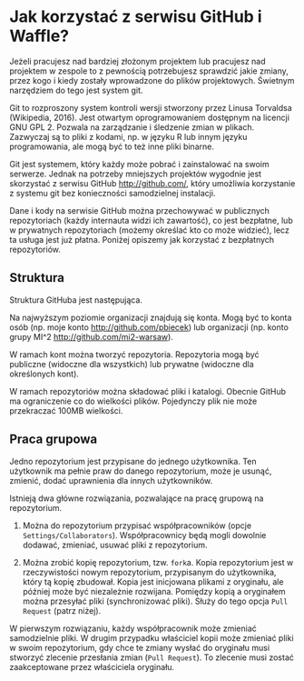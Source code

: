 # Jak korzystać z serwisu GitHub i Waffle?

Jeżeli pracujesz nad bardziej złożonym projektem lub pracujesz nad projektem w zespole to z pewnością potrzebujesz sprawdzić jakie zmiany, przez kogo i kiedy zostały wprowadzone do plików projektowych. Świetnym narzędziem do tego jest system git.

Git to rozproszony system kontroli wersji stworzony przez Linusa Torvaldsa (Wikipedia, 2016). Jest otwartym oprogramowaniem dostępnym na licencji GNU GPL 2. Pozwala na zarządzanie i śledzenie zmian w plikach. Zazwyczaj są to pliki z kodami, np. w języku R lub innym języku programowania, ale mogą być to też inne pliki binarne.

Git jest systemem, który każdy może pobrać i zainstalować na swoim serwerze. Jednak na potrzeby mniejszych projektów wygodnie jest skorzystać z serwisu GitHub http://github.com/, który umożliwia korzystanie z systemu git bez konieczności samodzielnej instalacji.

Dane i kody na serwisie GitHub można przechowywać w publicznych repozytoriach (każdy internauta widzi ich zawartość), co jest bezpłatne, lub w prywatnych repozytoriach (możemy określać kto co może widzieć), lecz ta usługa jest już płatna. Poniżej opiszemy jak korzystać z bezpłatnych repozytoriów. 

## Struktura

Struktura GitHuba jest następująca.

Na najwyższym poziomie organizacji znajdują się konta. Mogą być to konta osób (np. moje konto http://github.com/pbiecek) lub organizacji (np. konto grupy MI^2 http://github.com/mi2-warsaw).

W ramach kont można tworzyć repozytoria. Repozytoria mogą być publiczne (widoczne dla wszystkich) lub prywatne (widoczne dla określonych kont). 

W ramach repozytoriów można składować pliki i katalogi. Obecnie GitHub ma ograniczenie co do wielkości plików. Pojedynczy plik nie może przekraczać 100MB wielkości.

## Praca grupowa

Jedno repozytorium jest przypisane do jednego użytkownika. Ten użytkownik ma pełnie praw do danego repozytorium, może je usunąć, zmienić, dodać uprawnienia dla innych użytkowników. 

Istnieją dwa główne rozwiązania, pozwalające na pracę grupową na repozytorium. 

1. Można do repozytorium przypisać współpracowników (opcje `Settings/Collaborators`). Współpracownicy będą mogli dowolnie dodawać, zmieniać, usuwać pliki z repozytorium.

2. Można zrobić kopię repozytorium, tzw. `fork`a. Kopia repozytorium jest w rzeczywistości nowym repozytorium, przypisanym do użytkownika, który tą kopię zbudował. Kopia jest inicjowana plikami z oryginału, ale później może być niezależnie rozwijana. Pomiędzy kopią a oryginałem można przesyłać pliki (synchronizować pliki). Służy do tego opcja `Pull Request` (patrz niżej).

W pierwszym rozwiązaniu, każdy współpracownik może zmieniać samodzielnie pliki. W drugim przypadku właściciel kopii może zmieniać pliki w swoim repozytorium, gdy chce te zmiany wysłać do oryginału musi stworzyć zlecenie przesłania zmian (`Pull Request`). To zlecenie musi zostać zaakceptowane przez właściciela oryginału.









